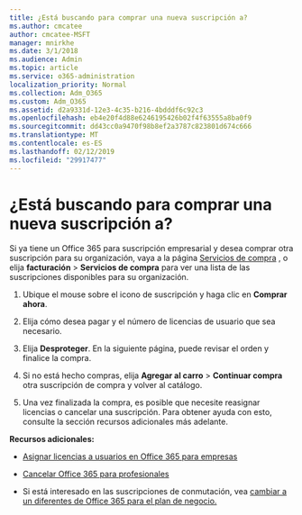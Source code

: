 ```yaml
---
title: ¿Está buscando para comprar una nueva suscripción a?
ms.author: cmcatee
author: cmcatee-MSFT
manager: mnirkhe
ms.date: 3/1/2018
ms.audience: Admin
ms.topic: article
ms.service: o365-administration
localization_priority: Normal
ms.collection: Adm_O365
ms.custom: Adm_O365
ms.assetid: d2a9331d-12e3-4c35-b216-4bdddf6c92c3
ms.openlocfilehash: eb4e20f4d88e6246195426b02f4f63555a8ba0f9
ms.sourcegitcommit: dd43cc0a9470f98b8ef2a3787c823801d674c666
ms.translationtype: MT
ms.contentlocale: es-ES
ms.lasthandoff: 02/12/2019
ms.locfileid: "29917477"
---
```

# <a name="looking-to-buy-a-new-subscription"></a>¿Está buscando para comprar una nueva suscripción a?

Si ya tiene un Office 365 para suscripción empresarial y desea comprar otra suscripción para su organización, vaya a la página [Servicios de compra](https://go.microsoft.com/fwlink/p/?linkid=868433) , o elija **facturación** \> **Servicios de compra** para ver una lista de las suscripciones disponibles para su organización. 
  
1. Ubique el mouse sobre el icono de suscripción y haga clic en **Comprar ahora**.
    
2. Elija cómo desea pagar y el número de licencias de usuario que sea necesario.
    
3. Elija **Desproteger**. En la siguiente página, puede revisar el orden y finalice la compra.
    
4. Si no está hecho compras, elija **Agregar al carro** \> **Continuar compra** otra suscripción de compra y volver al catálogo. 
    
5. Una vez finalizada la compra, es posible que necesite reasignar licencias o cancelar una suscripción. Para obtener ayuda con esto, consulte la sección recursos adicionales más adelante.
    
 **Recursos adicionales:**
  
- [Asignar licencias a usuarios en Office 365 para empresas](https://support.office.com/article/997596b5-4173-4627-b915-36abac6786dc)
    
- [Cancelar Office 365 para profesionales](https://support.office.com/article/b1bc0bef-4608-4601-813a-cdd9f746709a)
    
- Si está interesado en las suscripciones de conmutación, vea [cambiar a un diferentes de Office 365 para el plan de negocio.](https://support.office.com/article/73318661-8f33-478b-bcc7-fb8d69dbb22a)
    

